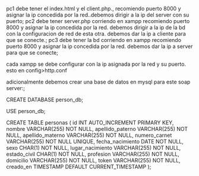 pc1 debe tener el index.html y el client.php.,
 recomiendo puerto 8000 y asignar la ip concedida por la red..debemos dirigir a la ip del server con su puerto;
pc2 debe tener server.php corriendo en xampp recomiendo puerto 8000 y asignar la ip concedida por la red. debemos dirigir a la ip de la bd con la configuracion de red de esta otra. debemos dar la ip a cliente para que se conecte.;
pc3 debe tener la bd corriendo en xampp recomiendo puerto 8000 y asignar la ip concedida por la red. debemos dar la ip a server para que se conecte;


cada xampp se debe configurar con la ip asignada por la red y su puerto. esto en config>http.conf

adicionalmente debemos crear una base de datos en mysql para este soap server:;

CREATE DATABASE person_db;

USE person_db;

CREATE TABLE personas (
    id INT AUTO_INCREMENT PRIMARY KEY,
    nombre VARCHAR(255) NOT NULL,
    apellido_paterno VARCHAR(255) NOT NULL,
    apellido_materno VARCHAR(255) NOT NULL,
    numero_carnet VARCHAR(255) NOT NULL UNIQUE,
    fecha_nacimiento DATE NOT NULL,
    sexo CHAR(1) NOT NULL,
    lugar_nacimiento VARCHAR(255) NOT NULL,
    estado_civil CHAR(1) NOT NULL,
    profesion VARCHAR(255) NOT NULL,
    domicilio VARCHAR(255) NOT NULL,
    token VARCHAR(255) NOT NULL,
    creado_en TIMESTAMP DEFAULT CURRENT_TIMESTAMP
);
